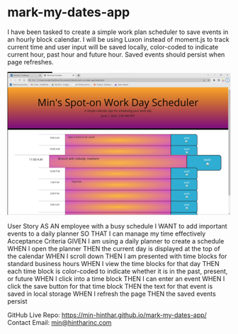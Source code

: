 # mark-my-dates-app
I have been tasked to create a simple work plan scheduler to save events in an hourly block calendar. I will be using Luxon instead of moment.js to track current time and user input will be saved locally, color-coded to indicate current hour, past hour and future hour. Saved events should persist when page refreshes.

![Getting Started](./Develop/screenshot.jpg)

User Story
AS AN employee with a busy schedule
I WANT to add important events to a daily planner
SO THAT I can manage my time effectively
Acceptance Criteria
GIVEN I am using a daily planner to create a schedule
WHEN I open the planner
THEN the current day is displayed at the top of the calendar
WHEN I scroll down
THEN I am presented with time blocks for standard business hours
WHEN I view the time blocks for that day
THEN each time block is color-coded to indicate whether it is in the past, present, or future
WHEN I click into a time block
THEN I can enter an event
WHEN I click the save button for that time block
THEN the text for that event is saved in local storage
WHEN I refresh the page
THEN the saved events persist

GitHub Live Repo: https://min-hinthar.github.io/mark-my-dates-app/
Contact Email: min@hintharinc.com
